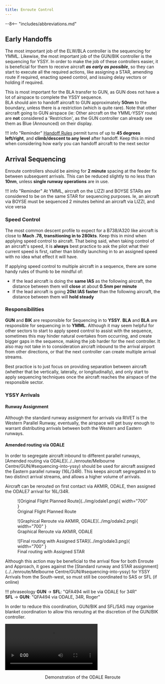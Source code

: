 ```yaml
---
title: Enroute Control
---
```


--8<-- "includes/abbreviations.md"

## Early Handoffs
The most important job of the ELW/BLA controller is the sequencing for YMML. Likewise, the most important job of the GUN/BIK controller is the sequencing for YSSY. In order to make the job of these controllers easier, it is beneficial for them to receive aircraft ***as early as possible***, so they can start to execute all the required actions, like assigning a STAR, amending route if required, enacting speed control, and issuing delay vectors or holding if required.

This is most important for the BLA transfer to GUN, as GUN does not have a lot of airspace to complete the YSSY sequence.  
BLA should aim to handoff aircraft to GUN approximately **50nm** to the boundary, unless there is a restriction (which is quite rare). Note that other aircraft going to GUN airspace (ie: Other aircraft on the YMML-YSSY route) are **not** considered a 'Restriction', as the GUN controller can already see them as Blue (Announced) on their display.

!!! info "Reminder"
    [Handoff Rules](../../../controller-skills/coordination/#handoffs) permit turns of up to **45 degrees left/right**, and **climb/descent to any level** after handoff. Keep this in mind when considering how early you can handoff aircraft to the next sector

## Arrival Sequencing
Enroute controllers should be aiming for **2 minute** spacing at the feeder fix between subsequent arrivals. This can be reduced slightly to no less than **10nm**, unless **single runway operations** are in use.

!!! info "Reminder"
    At YMML, aircraft on the LIZZI and BOYSE STARs are considered to be on the same STAR for sequencing purposes. Ie, an aircraft via BOYSE must be sequenced 2 minutes behind an aircraft via LIZZI, and vice versa

### Speed Control
The most common descent profile to expect for a B738/A320 like aircraft is close to **Mach .78, transitioning in to 280kts**. Keep this in mind when applying speed control to aircraft. That being said, when taking control of an aircraft's speed, it is **always** best practice to ask the pilot what their current speed is first, rather than blindly launching in to an assigned speed with no idea what effect it will have.

If applying speed control to multiple aircraft in a sequence, there are some handy rules of thumb to be mindful of:  
- If the lead aircraft is doing the **same IAS** as the following aircraft, the distance between them will **close** at about **0.5nm per minute**  
- If the lead aircraft is going **20kt IAS faster** than the following aircraft, the distance between them will **hold steady**

### Responsibilities
**GUN** and **BIK** are responsible for Sequencing in to **YSSY**. **BLA** and **BLA** are responsible for sequencing in to **YMML**. Although it may seem helpful for other sectors to start to apply speed control to assist with the sequence, sometimes this may hinder natural overtakes from occurring, and create bigger gaps in the sequence, making the job harder for the next controller. It also may not take in to consideration aircraft inbound to the arrival airport from other directions, or that the next controller can create multiple arrival streams.

Best practice is to just focus on providing separation between aircraft (whether that be vertically, laterally, or longitudinally), and only start to apply sequencing techniques once the aircraft reaches the airspace of the responsible sector.

### YSSY Arrivals
#### Runway Assignment
Although the standard runway assignment for arrivals via RIVET is the Western Parallel Runway, eventually, the airspace will get busy enough to warrant distributing arrivals between both the Western and Eastern runways.

#### Amended routing via ODALE
In order to segregate aircraft inbound to different parallel runways, [Amended routing via ODALE](../../enroute/Melbourne Centre/GUN/#sequencing-into-yssy) should be used for aircraft assigned the Eastern parallel runway (16L/34R). This keeps aircraft segregated in to two distinct arrival streams, and allows a higher volume of arrivals.

Aircraft can be rerouted on first contact via AKMIR, ODALE, then assigned the ODALE7 arrival for 16L/34R.

<figure markdown>
![Original Flight Planned Route](../img/odale1.png){ width="700" }
  <figcaption>Original Flight Planned Route</figcaption>
</figure>

<figure markdown>
![Graphical Reroute via AKMIR, ODALE](../img/odale2.png){ width="700" }
  <figcaption>Graphical Reroute via AKMIR, ODALE</figcaption>
</figure>

<figure markdown>
![Final routing with Assigned STAR](../img/odale3.png){ width="700" }
  <figcaption>Final routing with Assigned STAR</figcaption>
</figure>

Although this action may be beneficial to the arrival flow for both Enroute and Approach, it goes against the [Standard runway and STAR assignment](../../enroute/Melbourne Centre/GUN/#sequencing-into-yssy) for YSSY Arrivals from the South-west, so must still be coordinated to SAS or SFL (if online)

!!! phraseology
    <span class="hotline">**GUN** -> **SFL**</span>: "QFA494 will be via ODALE for 34R"  
    <span class="hotline">**SFL** -> **GUN**</span>: "QFA494 via ODALE, 34R, Roger"  

In order to reduce this coordination, GUN/BIK and SFL/SAS may organise blanket coordination to allow this rerouting at the discretion of the GUN/BIK controller.

<video style="max-width: 100%;" controls>
  <source src="https://vatpac-home.s3.ap-southeast-2.amazonaws.com/ODALE_Reroute_112233f1d1.mp4" type="video/mp4">
  Your browser does not support the video tag.
</video>
<p><figcaption style="text-align: center;">Demonstration of the ODALE Reroute</figcaption></p>